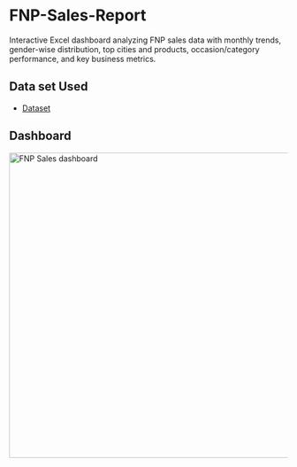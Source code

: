 # FNP-Sales-Report
Interactive Excel dashboard analyzing FNP sales data with monthly trends, gender-wise distribution, top cities and products, occasion/category performance, and key business metrics.
## Data set Used
- <a href="https://github.com/Dakshsingh1304/FNP-Sales-Report/blob/main/FNP%20Project.xlsx">Dataset</a>
## Dashboard
<img width="861" height="551" alt="FNP Sales dashboard" src="https://github.com/user-attachments/assets/993e691a-f0cf-4d1e-a106-237078989e73" />



